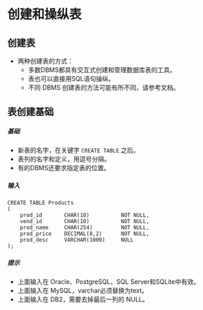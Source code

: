 # 创建和操纵表
## 创建表
* 两种创建表的方式：
    * 多数DBMS都具有交互式创建和管理数据库表的工具。
    * 表也可以直接用SQL语句操纵。
    * 不同 DBMS 创建表的方法可能有所不同，请参考文档。

## 表创建基础
##### 基础
* 新表的名字，在关键字 `CREATE TABLE` 之后。
* 表列的名字和定义，用逗号分隔。
* 有的DBMS还要求指定表的位置。

##### 输入
```
CREATE TABLE Products
(
    prod_id       CHAR(10)          NOT NULL,
    vend_id       CHAR(10)          NOT NULL,
    prod_name     CHAR(254)         NOT NULL,
    prod_price    DECIMAL(8,2)      NOT NULL,
    prod_desc     VARCHAR(1000)     NULL
);
```

##### 提示
* 上面输入在 Oracle、PostgreSQL、SQL Server和SQLite中有效。
* 上面输入在 MySQL，varchar必须替换为text。
* 上面输入在 DB2，需要去掉最后一列的 NULL。
